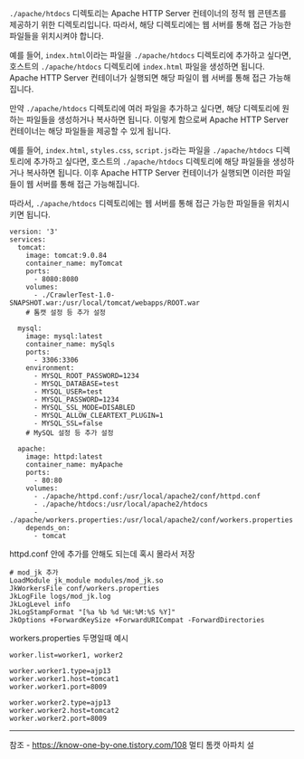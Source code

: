 



`./apache/htdocs` 디렉토리는 Apache HTTP Server 컨테이너의 정적 웹 콘텐츠를 제공하기 위한 디렉토리입니다. 따라서, 해당 디렉토리에는 웹 서버를 통해 접근 가능한 파일들을 위치시켜야 합니다.

예를 들어, `index.html`이라는 파일을 `./apache/htdocs` 디렉토리에 추가하고 싶다면, 호스트의 `./apache/htdocs` 디렉토리에 `index.html` 파일을 생성하면 됩니다. Apache HTTP Server 컨테이너가 실행되면 해당 파일이 웹 서버를 통해 접근 가능해집니다.

만약 `./apache/htdocs` 디렉토리에 여러 파일을 추가하고 싶다면, 해당 디렉토리에 원하는 파일들을 생성하거나 복사하면 됩니다. 이렇게 함으로써 Apache HTTP Server 컨테이너는 해당 파일들을 제공할 수 있게 됩니다.

예를 들어, `index.html`, `styles.css`, `script.js`라는 파일을 `./apache/htdocs` 디렉토리에 추가하고 싶다면, 호스트의 `./apache/htdocs` 디렉토리에 해당 파일들을 생성하거나 복사하면 됩니다. 이후 Apache HTTP Server 컨테이너가 실행되면 이러한 파일들이 웹 서버를 통해 접근 가능해집니다.

따라서, `./apache/htdocs` 디렉토리에는 웹 서버를 통해 접근 가능한 파일들을 위치시키면 됩니다.

```
version: '3'
services:
  tomcat:
    image: tomcat:9.0.84
    container_name: myTomcat
    ports:
      - 8080:8080
    volumes:
      - ./CrawlerTest-1.0-SNAPSHOT.war:/usr/local/tomcat/webapps/ROOT.war
    # 톰캣 설정 등 추가 설정

  mysql:
    image: mysql:latest
    container_name: mySqls
    ports:
      - 3306:3306
    environment:
      - MYSQL_ROOT_PASSWORD=1234
      - MYSQL_DATABASE=test
      - MYSQL_USER=test
      - MYSQL_PASSWORD=1234
      - MYSQL_SSL_MODE=DISABLED
      - MYSQL_ALLOW_CLEARTEXT_PLUGIN=1
      - MYSQL_SSL=false
    # MySQL 설정 등 추가 설정

  apache:
    image: httpd:latest
    container_name: myApache
    ports:
      - 80:80
    volumes:
      - ./apache/httpd.conf:/usr/local/apache2/conf/httpd.conf
      - ./apache/htdocs:/usr/local/apache2/htdocs
      - ./apache/workers.properties:/usr/local/apache2/conf/workers.properties
    depends_on:
      - tomcat

```










httpd.conf 안에 추가를 안해도 되는데 혹시 몰라서 저장
```
# mod_jk 추가
LoadModule jk_module modules/mod_jk.so
JkWorkersFile conf/workers.properties
JkLogFile logs/mod_jk.log
JkLogLevel info
JkLogStampFormat "[%a %b %d %H:%M:%S %Y]"
JkOptions +ForwardKeySize +ForwardURICompat -ForwardDirectories
```


workers.properties 두명일때 예시

```
worker.list=worker1, worker2

worker.worker1.type=ajp13
worker.worker1.host=tomcat1
worker.worker1.port=8009

worker.worker2.type=ajp13
worker.worker2.host=tomcat2
worker.worker2.port=8009

```






---
참조 - https://know-one-by-one.tistory.com/108 멀티 톰캣 아파치 설